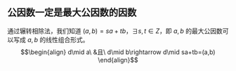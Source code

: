 ## 公因数一定是最大公因数的因数

通过辗转相除法，我们知道 $(a,b)=sa+tb$，$\exists s,t\in Z$，即 $a,b$ 的最大公因数可以写成 $a,b$ 的线性组合形式。
$$\begin{align}
d\mid a\ &且\ d\mid b\rightarrow d\mid sa+tb=(a,b)
\end{align}$$
